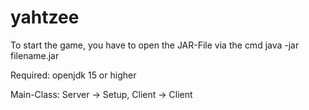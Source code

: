 # yahtzee

To start the game, you have to open the JAR-File via the cmd
java -jar filename.jar

Required:
openjdk 15 or higher

Main-Class:
Server -> Setup,
Client -> Client
